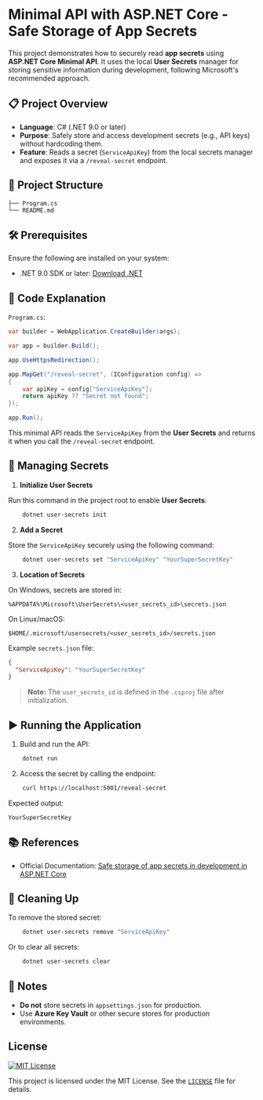 # Minimal API with ASP.NET Core - Safe Storage of App Secrets

This project demonstrates how to securely read **app secrets** using **ASP.NET Core Minimal API**. It uses the local **User Secrets** manager for storing sensitive information during development, following Microsoft's recommended approach.

## 📋 Project Overview

- **Language**: C# (.NET 9.0 or later)
- **Purpose**: Safely store and access development secrets (e.g., API keys) without hardcoding them.
- **Feature**: Reads a secret (`ServiceApiKey`) from the local secrets manager and exposes it via a `/reveal-secret` endpoint.

## 📂 Project Structure

```
├── Program.cs
└── README.md
```

## 🛠️ Prerequisites

Ensure the following are installed on your system:

- .NET 9.0 SDK or later: [Download .NET](https://dotnet.microsoft.com/download)

## 📜 Code Explanation

`Program.cs`:

```csharp
var builder = WebApplication.CreateBuilder(args);

var app = builder.Build();

app.UseHttpsRedirection();

app.MapGet("/reveal-secret", (IConfiguration config) =>
{
    var apiKey = config["ServiceApiKey"];
    return apiKey ?? "Secret not found";
});

app.Run();
```

This minimal API reads the `ServiceApiKey` from the **User Secrets** and returns it when you call the `/reveal-secret` endpoint.

## 🔐 Managing Secrets

1. **Initialize User Secrets**

Run this command in the project root to enable **User Secrets**:

```bash
    dotnet user-secrets init
```

2. **Add a Secret**

Store the `ServiceApiKey` securely using the following command:

```bash
    dotnet user-secrets set "ServiceApiKey" "YourSuperSecretKey"
```

3. **Location of Secrets**

On Windows, secrets are stored in:

```
%APPDATA%\Microsoft\UserSecrets\<user_secrets_id>\secrets.json
```

On Linux/macOS:

```
$HOME/.microsoft/usersecrets/<user_secrets_id>/secrets.json
```

Example `secrets.json` file:

```json
{
  "ServiceApiKey": "YourSuperSecretKey"
}
```

> **Note:** The `user_secrets_id` is defined in the `.csproj` file after initialization.

## ▶️ Running the Application

1. Build and run the API:

```bash
    dotnet run
```

2. Access the secret by calling the endpoint:

```bash
    curl https://localhost:5001/reveal-secret
```

Expected output:

```
YourSuperSecretKey
```

## 📚 References

- Official Documentation: [Safe storage of app secrets in development in ASP.NET Core](https://learn.microsoft.com/en-us/aspnet/core/security/app-secrets?view=aspnetcore-9.0&tabs=windows)

## 🧹 Cleaning Up

To remove the stored secret:

```bash
    dotnet user-secrets remove "ServiceApiKey"
```

Or to clear all secrets:

```bash
    dotnet user-secrets clear
```

## 📌 Notes

- **Do not** store secrets in `appsettings.json` for production.
- Use **Azure Key Vault** or other secure stores for production environments.

## License
[![MIT License](https://img.shields.io/badge/license-MIT-blue.svg)](LICENSE)

This project is licensed under the MIT License. See the [`LICENSE`](LICENSE) file for details.